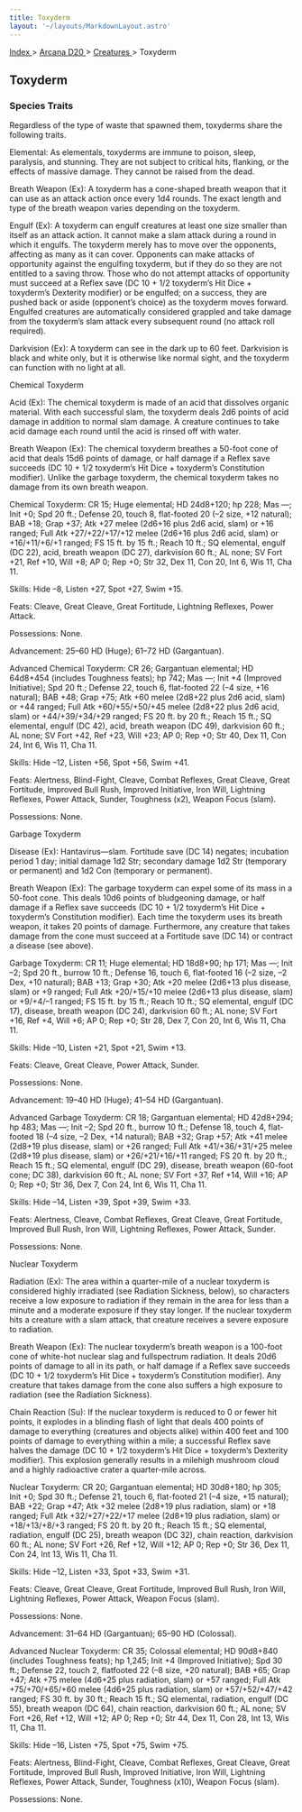 ```yaml
---
title: Toxyderm
layout: '~/layouts/MarkdownLayout.astro'
---
```


[ Index ](/) > [ Arcana D20 ](/arcana.d20.srd) > [ Creatures ](/arcana.d20.srd/creatures) > Toxyderm

##  Toxyderm

###  Species Traits

Regardless of the type of waste that spawned them, toxyderms share the
following traits.

Elemental: As elementals, toxyderms are immune to poison, sleep, paralysis,
and stunning. They are not subject to critical hits, flanking, or the effects
of massive damage. They cannot be raised from the dead.

Breath Weapon (Ex): A toxyderm has a cone-shaped breath weapon that it can use
as an attack action once every 1d4 rounds. The exact length and type of the
breath weapon varies depending on the toxyderm.

Engulf (Ex): A toxyderm can engulf creatures at least one size smaller than
itself as an attack action. It cannot make a slam attack during a round in
which it engulfs. The toxyderm merely has to move over the opponents,
affecting as many as it can cover. Opponents can make attacks of opportunity
against the engulfing toxyderm, but if they do so they are not entitled to a
saving throw. Those who do not attempt attacks of opportunity must succeed at
a Reflex save (DC 10 + 1/2 toxyderm’s Hit Dice + toxyderm’s Dexterity
modifier) or be engulfed; on a success, they are pushed back or aside
(opponent’s choice) as the toxyderm moves forward. Engulfed creatures are
automatically considered grappled and take damage from the toxyderm’s slam
attack every subsequent round (no attack roll required).

Darkvision (Ex): A toxyderm can see in the dark up to 60 feet. Darkvision is
black and white only, but it is otherwise like normal sight, and the toxyderm
can function with no light at all.

Chemical Toxyderm

Acid (Ex): The chemical toxyderm is made of an acid that dissolves organic
material. With each successful slam, the toxyderm deals 2d6 points of acid
damage in addition to normal slam damage. A creature continues to take acid
damage each round until the acid is rinsed off with water.

Breath Weapon (Ex): The chemical toxyderm breathes a 50-foot cone of acid that
deals 15d6 points of damage, or half damage if a Reflex save succeeds (DC 10 +
1/2 toxyderm’s Hit Dice + toxyderm’s Constitution modifier). Unlike the
garbage toxyderm, the chemical toxyderm takes no damage from its own breath
weapon.

Chemical Toxyderm: CR 15; Huge elemental; HD 24d8+120; hp 228; Mas —; Init +0;
Spd 20 ft.; Defense 20, touch 8, flat-footed 20 (–2 size, +12 natural); BAB
+18; Grap +37; Atk +27 melee (2d6+16 plus 2d6 acid, slam) or +16 ranged; Full
Atk +27/+22/+17/+12 melee (2d6+16 plus 2d6 acid, slam) or +16/+11/+6/+1
ranged; FS 15 ft. by 15 ft.; Reach 10 ft.; SQ elemental, engulf (DC 22), acid,
breath weapon (DC 27), darkvision 60 ft.; AL none; SV Fort +21, Ref +10, Will
+8; AP 0; Rep +0; Str 32, Dex 11, Con 20, Int 6, Wis 11, Cha 11.

Skills: Hide –8, Listen +27, Spot +27, Swim +15.

Feats: Cleave, Great Cleave, Great Fortitude, Lightning Reflexes, Power
Attack.

Possessions: None.

Advancement: 25–60 HD (Huge); 61–72 HD (Gargantuan).

Advanced Chemical Toxyderm: CR 26; Gargantuan elemental; HD 64d8+454 (includes
Toughness feats); hp 742; Mas —; Init +4 (Improved Initiative); Spd 20 ft.;
Defense 22, touch 6, flat-footed 22 (–4 size, +16 natural); BAB +48; Grap +75;
Atk +60 melee (2d8+22 plus 2d6 acid, slam) or +44 ranged; Full Atk
+60/+55/+50/+45 melee (2d8+22 plus 2d6 acid, slam) or +44/+39/+34/+29 ranged;
FS 20 ft. by 20 ft.; Reach 15 ft.; SQ elemental, engulf (DC 42), acid, breath
weapon (DC 49), darkvision 60 ft.; AL none; SV Fort +42, Ref +23, Will +23; AP
0; Rep +0; Str 40, Dex 11, Con 24, Int 6, Wis 11, Cha 11.

Skills: Hide –12, Listen +56, Spot +56, Swim +41.

Feats: Alertness, Blind-Fight, Cleave, Combat Reflexes, Great Cleave, Great
Fortitude, Improved Bull Rush, Improved Initiative, Iron Will, Lightning
Reflexes, Power Attack, Sunder, Toughness (x2), Weapon Focus (slam).

Possessions: None.

Garbage Toxyderm

Disease (Ex): Hantavirus—slam. Fortitude save (DC 14) negates; incubation
period 1 day; initial damage 1d2 Str; secondary damage 1d2 Str (temporary or
permanent) and 1d2 Con (temporary or permanent).

Breath Weapon (Ex): The garbage toxyderm can expel some of its mass in a
50-foot cone. This deals 10d6 points of bludgeoning damage, or half damage if
a Reflex save succeeds (DC 10 + 1/2 toxyderm’s Hit Dice + toxyderm’s
Constitution modifier). Each time the toxyderm uses its breath weapon, it
takes 20 points of damage. Furthermore, any creature that takes damage from
the cone must succeed at a Fortitude save (DC 14) or contract a disease (see
above).

Garbage Toxyderm: CR 11; Huge elemental; HD 18d8+90; hp 171; Mas —; Init –2;
Spd 20 ft., burrow 10 ft.; Defense 16, touch 6, flat-footed 16 (–2 size, –2
Dex, +10 natural); BAB +13; Grap +30; Atk +20 melee (2d6+13 plus disease,
slam) or +9 ranged; Full Atk +20/+15/+10 melee (2d6+13 plus disease, slam) or
+9/+4/–1 ranged; FS 15 ft. by 15 ft.; Reach 10 ft.; SQ elemental, engulf (DC
17), disease, breath weapon (DC 24), darkvision 60 ft.; AL none; SV Fort +16,
Ref +4, Will +6; AP 0; Rep +0; Str 28, Dex 7, Con 20, Int 6, Wis 11, Cha 11.

Skills: Hide –10, Listen +21, Spot +21, Swim +13.

Feats: Cleave, Great Cleave, Power Attack, Sunder.

Possessions: None.

Advancement: 19–40 HD (Huge); 41–54 HD (Gargantuan).

Advanced Garbage Toxyderm: CR 18; Gargantuan elemental; HD 42d8+294; hp 483;
Mas —; Init –2; Spd 20 ft., burrow 10 ft.; Defense 18, touch 4, flat-footed 18
(–4 size, –2 Dex, +14 natural); BAB +32; Grap +57; Atk +41 melee (2d8+19 plus
disease, slam) or +26 ranged; Full Atk +41/+36/+31/+25 melee (2d8+19 plus
disease, slam) or +26/+21/+16/+11 ranged; FS 20 ft. by 20 ft.; Reach 15 ft.;
SQ elemental, engulf (DC 29), disease, breath weapon (60-foot cone; DC 38),
darkvision 60 ft.; AL none; SV Fort +37, Ref +14, Will +16; AP 0; Rep +0; Str
36, Dex 7, Con 24, Int 6, Wis 11, Cha 11.

Skills: Hide –14, Listen +39, Spot +39, Swim +33.

Feats: Alertness, Cleave, Combat Reflexes, Great Cleave, Great Fortitude,
Improved Bull Rush, Iron Will, Lightning Reflexes, Power Attack, Sunder.

Possessions: None.

Nuclear Toxyderm

Radiation (Ex): The area within a quarter-mile of a nuclear toxyderm is
considered highly irradiated (see Radiation Sickness, below), so characters
receive a low exposure to radiation if they remain in the area for less than a
minute and a moderate exposure if they stay longer. If the nuclear toxyderm
hits a creature with a slam attack, that creature receives a severe exposure
to radiation.

Breath Weapon (Ex): The nuclear toxyderm’s breath weapon is a 100-foot cone of
white-hot nuclear slag and fullspectrum radiation. It deals 20d6 points of
damage to all in its path, or half damage if a Reflex save succeeds (DC 10 +
1/2 toxyderm’s Hit Dice + toxyderm’s Constitution modifier). Any creature that
takes damage from the cone also suffers a high exposure to radiation (see the
Radiation Sickness).

Chain Reaction (Su): If the nuclear toxyderm is reduced to 0 or fewer hit
points, it explodes in a blinding flash of light that deals 400 points of
damage to everything (creatures and objects alike) within 400 feet and 100
points of damage to everything within a mile; a successful Reflex save halves
the damage (DC 10 + 1/2 toxyderm’s Hit Dice + toxyderm’s Dexterity modifier).
This explosion generally results in a milehigh mushroom cloud and a highly
radioactive crater a quarter-mile across.

Nuclear Toxyderm: CR 20; Gargantuan elemental; HD 30d8+180; hp 305; Init +0;
Spd 30 ft.; Defense 21, touch 6, flat-footed 21 (–4 size, +15 natural); BAB
+22; Grap +47; Atk +32 melee (2d8+19 plus radiation, slam) or +18 ranged; Full
Atk +32/+27/+22/+17 melee (2d8+19 plus radiation, slam) or +18/+13/+8/+3
ranged; FS 20 ft. by 20 ft.; Reach 15 ft.; SQ elemental, radiation, engulf (DC
25), breath weapon (DC 32), chain reaction, darkvision 60 ft.; AL none; SV
Fort +26, Ref +12, Will +12; AP 0; Rep +0; Str 36, Dex 11, Con 24, Int 13, Wis
11, Cha 11.

Skills: Hide –12, Listen +33, Spot +33, Swim +31.

Feats: Cleave, Great Cleave, Great Fortitude, Improved Bull Rush, Iron Will,
Lightning Reflexes, Power Attack, Weapon Focus (slam).

Possessions: None.

Advancement: 31–64 HD (Gargantuan); 65–90 HD (Colossal).

Advanced Nuclear Toxyderm: CR 35; Colossal elemental; HD 90d8+840 (includes
Toughness feats); hp 1,245; Init +4 (Improved Initiative); Spd 30 ft.; Defense
22, touch 2, flatfooted 22 (–8 size, +20 natural); BAB +65; Grap +47; Atk +75
melee (4d6+25 plus radiation, slam) or +57 ranged; Full Atk +75/+70/+65/+60
melee (4d6+25 plus radiation, slam) or +57/+52/+47/+42 ranged; FS 30 ft. by 30
ft.; Reach 15 ft.; SQ elemental, radiation, engulf (DC 55), breath weapon (DC
64), chain reaction, darkvision 60 ft.; AL none; SV Fort +26, Ref +12, Will
+12; AP 0; Rep +0; Str 44, Dex 11, Con 28, Int 13, Wis 11, Cha 11.

Skills: Hide –16, Listen +75, Spot +75, Swim +75.

Feats: Alertness, Blind-Fight, Cleave, Combat Reflexes, Great Cleave, Great
Fortitude, Improved Bull Rush, Improved Initiative, Iron Will, Lightning
Reflexes, Power Attack, Sunder, Toughness (x10), Weapon Focus (slam).

Possessions: None.

